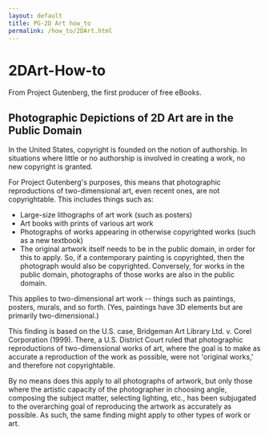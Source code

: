 ```yaml
---
layout: default
title: PG-2D Art how_to
permalink: /how_to/2DArt.html
---
```


# 2DArt-How-to
From Project Gutenberg, the first producer of free eBooks.

## Photographic Depictions of 2D Art are in the Public Domain
In the United States, copyright is founded on the notion of authorship.  In
situations where little or no authorship is involved in creating a work, no
new copyright is granted.

For Project Gutenberg's purposes, this means that photographic reproductions
of two-dimensional art, even recent ones, are not copyrightable.  This includes
things such as:

- Large-size lithographs of art work (such as posters)
- Art books with prints of various art work
- Photographs of works appearing in otherwise copyrighted works (such as a new textbook)
- The original artwork itself needs to be in the public domain, in order
for this to apply.  So, if a contemporary painting is copyrighted, then
the photograph would also be copyrighted.  Conversely, for works in the
public domain, photographs of those works are also in the public domain.

This applies to two-dimensional art work -- things such as paintings, posters,
murals, and so forth.  (Yes, paintings have 3D elements but are primarily
two-dimensional.)

This finding is based on the U.S. case, Bridgeman Art Library Ltd. v. Corel
Corporation (1999).  There, a U.S. District Court ruled that photographic
reproductions of two-dimensional works of art, where the goal is to make as
accurate a reproduction of the work as possible, were not 'original works,' and
therefore not copyrightable.

By no means does this apply to all photographs of artwork, but only those where
the artistic capacity of the photographer in choosing angle, composing the
subject matter, selecting lighting, etc., has been subjugated to the
overarching goal of reproducing the artwork as accurately as possible.
As such, the same finding might apply to other types of work or art.

